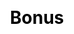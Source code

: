 ---
title: Bonus
layout: toto_3/bonus
description: Chech and bonus whether you win when you play ToTo 3 game.
js: ["js/sound.js", "js/i19n.js", "js/game/toto_3/share.js", "js/game/toto_3/bonus.js"]
css: ["css/game/toto_3/list.css"]
---
